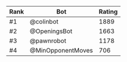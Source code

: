 Rank|Bot|Rating
---|---|---
#1|@colinbot|1889
#2|@OpeningsBot|1663
#3|@pawnrobot|1178
#4|@MinOpponentMoves|706

